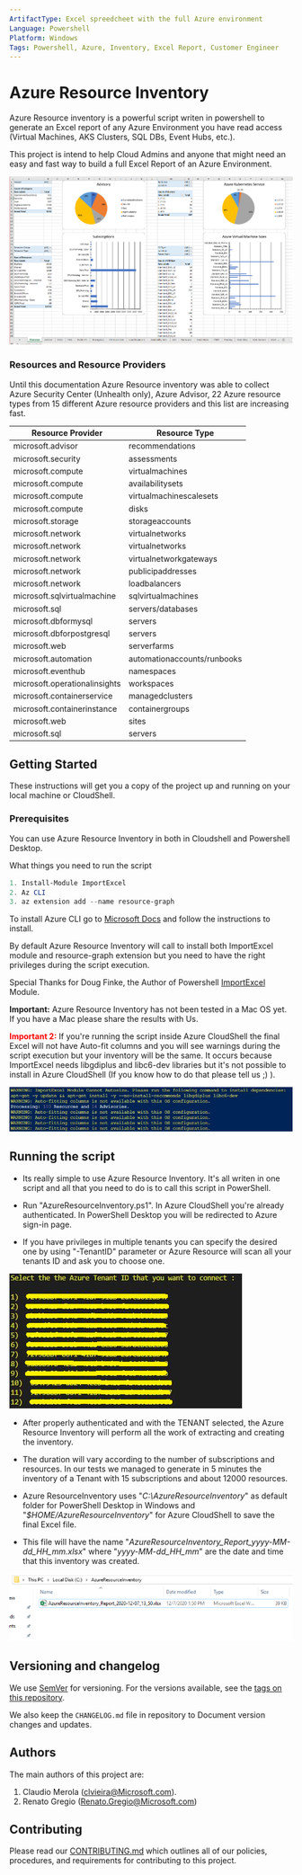 ```yaml
---
ArtifactType: Excel spreedcheet with the full Azure environment
Language: Powershell
Platform: Windows
Tags: Powershell, Azure, Inventory, Excel Report, Customer Engineer
---
```


# Azure Resource Inventory

Azure Resource inventory is a powerful script writen in powershell to generate an Excel report of any Azure Environment you have read access (Virtual Machines, AKS Clusters, SQL DBs, Event Hubs, etc.).

This project is intend to help Cloud Admins and anyone that might need an easy and fast way to build a full Excel Report of an Azure Environment.

![Overview](images/Overview.png)


### Resources and Resource Providers
Until this documentation Azure Resource inventory was able to collect Azure Security Center (Unhealth only), Azure Advisor, 22 Azure resource types from 15 different Azure resource providers and this list are increasing fast.

|Resource Provider|Resource Type|
|-----------------|-------------|
|microsoft.advisor|recommendations|
|microsoft.security|assessments| 
|microsoft.compute|virtualmachines|
|microsoft.compute|availabilitysets|
|microsoft.compute|virtualmachinescalesets|
|microsoft.compute|disks|
|microsoft.storage|storageaccounts|
|microsoft.network|virtualnetworks|
|microsoft.network|virtualnetworks|
|microsoft.network|virtualnetworkgateways|
|microsoft.network|publicipaddresses|
|microsoft.network|loadbalancers|
|microsoft.sqlvirtualmachine|sqlvirtualmachines|
|microsoft.sql|servers/databases|
|microsoft.dbformysql|servers|
|microsoft.dbforpostgresql|servers|
|microsoft.web|serverfarms|
|microsoft.automation|automationaccounts/runbooks|
|microsoft.eventhub|namespaces|
|microsoft.operationalinsights|workspaces|
|microsoft.containerservice|managedclusters|  
|microsoft.containerinstance|containergroups| 
|microsoft.web|sites|
|microsoft.sql|servers|



## Getting Started

These instructions will get you a copy of the project up and running on your local machine or CloudShell.

### Prerequisites

You can use Azure Resource Inventory in both in Cloudshell and Powershell Desktop. 

What things you need to run the script 

``` powershell
1. Install-Module ImportExcel
2. Az CLI 
3. az extension add --name resource-graph
```
To install Azure CLI go to [Microsoft Docs](https://docs.microsoft.com/en-us/cli/azure/install-azure-cli) and follow the instructions to install.   

By default Azure Resource Inventory will call to install both ImportExcel module and resource-graph extension but you need to have the right privileges during the script execution.

Special Thanks for Doug Finke, the Author of Powershell [ImportExcel](https://github.com/dfinke/ImportExcel) Module.


**Important:** Azure Resource Inventory has not been tested in a Mac OS yet. If you have a Mac please share the results with Us.

<span style="color:red">**Important 2:**</span> If you're running the script inside Azure CloudShell the final Excel will not have Auto-fit columns and you will see warnings during the script execution but your inventory will be the same.
           It occurs because ImportExcel needs libgdiplus and libc6-dev libraries but it's not possible to install in Azure CloudShell (If you know how to do that please tell us ;) ).

![CloudShell Warnings](images/cloudshell-warning-lib.png)


## Running the script<BR/>

* Its really simple to use Azure Resource Inventory. It's all writen in one script and all that you need to do is to call this script in PowerShell.

* Run "AzureResourceInventory.ps1". In Azure CloudShell you're already authenticated. In PowerShell Desktop you will be redirected to  Azure sign-in page. 

* If you have privileges in multiple tenants you can specify the desired one by using "-TenantID" parameter or Azure Resource will scan all your tenants ID and ask you to choose one. 
          
![Tenants Menu](images/TenantsMenu.png)

* After properly authenticated and with the TENANT selected, the Azure Resource Inventory will perform all the work of extracting and creating the inventory.
* The duration will vary according to the number of subscriptions and resources. In our tests we managed to generate in 5 minutes the inventory of a Tenant with 15 subscriptions and about 12000 resources.

* Azure ResourceInventory uses "*C:\AzureResourceInventory*" as default folder for PowerShell Desktop in Windows and "*$HOME/AzureResourceInventory*" for Azure CloudShell to save the final Excel file. 
* This file will have the name  "*AzureResourceInventory_Report_yyyy-MM-dd_HH_mm.xlsx*"  where "*yyyy-MM-dd_HH_mm*" are the date and time that this inventory was created. 


![ARI Final File Desktop](images/ARIFinalFileDesktop.png)

## Versioning and changelog

We use [SemVer](http://semver.org/) for versioning. For the versions available, see the [tags on this repository](link-to-tags-or-other-release-location).

We also keep the `CHANGELOG.md` file in repository to Document version changes and updates.

## Authors

The main authors of this project are:

1. Claudio Merola (clvieira@Microsoft.com).
2. Renato Gregio (Renato.Gregio@Microsoft.com)


## Contributing

Please read our [CONTRIBUTING.md](CONTRIBUTING.md) which outlines all of our policies, procedures, and requirements for contributing to this project.

